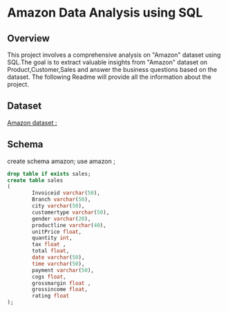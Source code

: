 # Amazon Data Analysis using SQL 

## Overview 
This project involves a comprehensive analysis on "Amazon" dataset using SQL.The goal is to extract valuable insights from "Amazon" dataset on Product,Customer,Sales and answer the business questions based on the dataset.
The following Readme will provide all the information about the project.

## Dataset 
[Amazon dataset :]("C:\Users\Shankar\OneDrive\Documents\personal\sql\Amazon.csv")

## Schema 
create schema amazon;
use amazon ; 
``` sql 
drop table if exists sales; 
create table sales 
(
    	Invoiceid varchar(50),
        Branch varchar(50),
        city varchar(50),
        customertype varchar(50),
        gender varchar(20),
        productline varchar(40),
        unitPrice float, 
        quantity int,
        tax float ,
        total float,
        date varchar(50),
        time varchar(50),
        payment varchar(50),
        cogs float,
        grossmargin float ,
        grossincome float,
        rating float 
);


